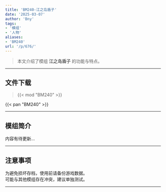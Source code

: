 ```yaml
---
title: 'BM240-江之岛盾子'
date: '2025-03-07'
author: 'Bny'
tags:
- '模组'
- '人物'
aliases:
- 'BM240'
url: '/p/676/'
---
```


> 本文介绍了模组 **江之岛盾子** 的功能与特点。

---

## 文件下载  

> {{< mod "BM240" >}}  

{{< pan "BM240" >}}  

---

## 模组简介

>  
内容有待更新...  

---

## 注意事项

>  
为避免损坏存档，使用前请备份游戏数据。  
可能与其他模组存在冲突，建议单独测试。  

---

